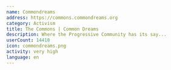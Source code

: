 ```yaml
---
name: Commondreams
address: https://commons.commondreams.org
category: Activism
title: The Commons | Common Dreams
description: Where the Progressive Community has its say...
userCount: 14418
icon: commondreams.png
activity: very high
language: en
---
```


